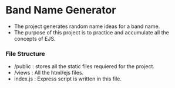# Band Name Generator

- The project generates random name ideas for a band name.
- The purpose of this project is to practice and accumulate all the concepts of EJS.

### File Structure

- /public : stores all the static files requiered for the project.
- /views : All the html/ejs files.
- index.js : Express script is written in this file.
